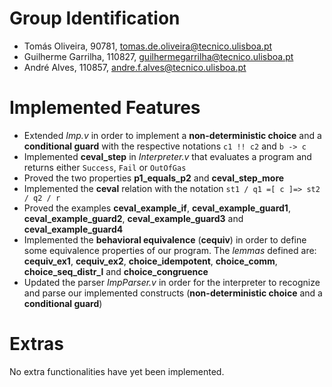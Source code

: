 # Group Identification

 - Tomás Oliveira, 90781, tomas.de.oliveira@tecnico.ulisboa.pt 
 - Guilherme Garrilha, 110827, guilhermegarrilha@tecnico.ulisboa.pt
 - André Alves, 110857, andre.f.alves@tecnico.ulisboa.pt 

# Implemented Features

- Extended *Imp.v* in order to implement a **non-deterministic choice** and a **conditional guard** with the respective notations `c1 !! c2` and `b -> c`
- Implemented **ceval_step** in *Interpreter.v* that evaluates a program and returns either `Success`, `Fail` or `OutOfGas`
- Proved the two properties **p1_equals_p2** and **ceval_step_more**
- Implemented the **ceval** relation with the notation `st1 / q1 =[ c ]=> st2 / q2 / r`
- Proved the examples **ceval_example_if**, **ceval_example_guard1**, **ceval_example_guard2**, **ceval_example_guard3** and **ceval_example_guard4**
- Implemented the **behavioral equivalence** (**cequiv**) in order to define some equivalence properties of our program. The *lemmas* defined are: **cequiv_ex1**, **cequiv_ex2**, **choice_idempotent**, **choice_comm**, **choice_seq_distr_l** and **choice_congruence**
- Updated the parser *ImpParser.v* in order for the interpreter to recognize and parse our implemented constructs (**non-deterministic choice** and a **conditional guard**)
  

# Extras
No extra functionalities have yet been implemented.
